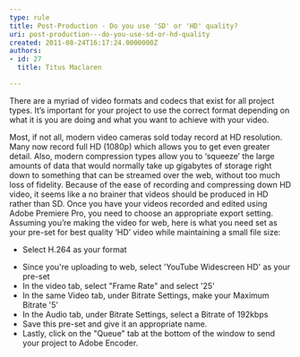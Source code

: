 ```yaml
---
type: rule
title: Post-Production - Do you use 'SD' or 'HD' quality?
uri: post-production---do-you-use-sd-or-hd-quality
created: 2011-08-24T16:17:24.0000000Z
authors:
- id: 27
  title: Titus Maclaren

---
```




<span class='intro'> There are a myriad of video formats and codecs that exist for all project types. It’s important for your project to use the correct format depending on what it is you are doing and what you want to achieve with your video. </span>

Most, if not all, modern video cameras sold today record at HD resolution. Many now record full HD (1080p) which allows you to get even greater detail. Also, modern compression types allow you to ‘squeeze’ the large amounts of data that would normally take up gigabytes of storage right down to something that can be streamed over the web, without too much loss of fidelity. Because of the ease of recording and compressing down HD video, it seems like a no brainer that videos should be produced in HD rather than SD. Once you have your videos recorded and edited using Adobe Premiere Pro, you need to choose an appropriate export setting. Assuming you’re making the video for web, here is what you need set as your pre-set for best quality ‘HD’ video while maintaining a small file size&#58; <ul><li>Select H.264 as your format</li>
<li>Since you're uploading to web, select 'YouTube Widescreen HD' as your pre-set</li>
<li>In the video tab, select &quot;Frame Rate&quot; and select '25'</li>
<li>In the same Video tab, under Bitrate Settings, make your Maximum Bitrate '5'</li>
<li>In the Audio tab, under Bitrate Settings, select a Bitrate of 192kbps</li>
<li>Save this pre-set and give it an appropriate name.</li>
<li>Lastly, click on the &quot;Queue&quot; tab at the bottom of the window to send your project to Adobe Encoder.<div class="ms-rtestate-read ms-rte-wpbox"><div id="div_6da05f43-9383-4c97-8edd-168957732bc1" class="ms-rtestate-notify  ms-rtestate-read 6da05f43-9383-4c97-8edd-168957732bc1"></div><span id="__publishingReusableFragment"></span>
<span id="__publishingReusableFragment"></span><span id="__publishingReusableFragment"></span><span id="__publishingReusableFragment"></span><span id="__publishingReusableFragment"></span><div id="vid_6da05f43-9383-4c97-8edd-168957732bc1" style="display&#58;none;"></div></div></li></ul>


